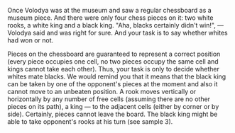 Once Volodya was at the museum and saw a regular chessboard as a museum piece. And there were only four chess pieces on it: two white rooks, a white king and a black king. "Aha, blacks certainly didn't win!", — Volodya said and was right for sure. And your task is to say whether whites had won or not.

Pieces on the chessboard are guaranteed to represent a correct position (every piece occupies one cell, no two pieces occupy the same cell and kings cannot take each other). Thus, your task is only to decide whether whites mate blacks. We would remind you that it means that the black king can be taken by one of the opponent's pieces at the moment and also it cannot move to an unbeaten position. A rook moves vertically or horizontally by any number of free cells (assuming there are no other pieces on its path), a king — to the adjacent cells (either by corner or by side). Certainly, pieces cannot leave the board. The black king might be able to take opponent's rooks at his turn (see sample 3).